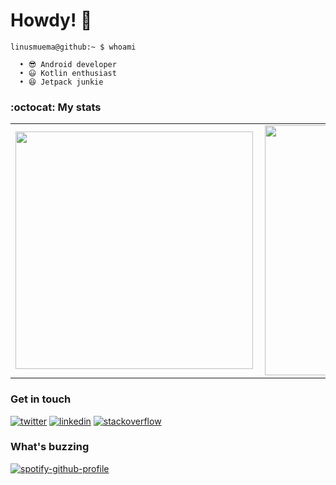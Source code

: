 # Howdy! 👋

```cli
linusmuema@github:~ $ whoami

  • 😎 Android developer
  • 😃 Kotlin enthusiast
  • 😆 Jetpack junkie
```

### :octocat: My stats
  <table>
  <tr>
      <td><img width="380px" align="left" src="https://github-readme-stats.vercel.app/api?username=linusmuema&show_icons=true"/></td>
      <td><img width="400px" align="left" src="https://github-readme-stats.vercel.app/api/top-langs/?username=linusmuema&hide=css&layout=compact"/></td>      
  </tr>   
</table>

### Get in touch
<p>
  <a href="https://twitter.com/linusmoose"><img src="https://img.icons8.com/color/50/000000/twitter-squared.png" alt="twitter"/></a>
  <a href="https://www.linkedin.com/in/linusmuema"><img src="https://img.icons8.com/color/50/000000/linkedin.png" alt="linkedin"/></a>
  <a href="https://stackoverflow.com/users/11125430/linus-muema"><img src="https://img.icons8.com/color/50/000000/stackoverflow.png" alt="stackoverflow"/></a>
<p>

### What's buzzing
[![spotify-github-profile](https://spotify-github-profile.vercel.app/api/view?uid=ndb9n6brj3k38lgw3ksxewx1p&cover_image=true&theme=novatorem&bar_color=53b14f&bar_color_cover=false)](https://spotify-github-profile.vercel.app/api/view?uid=ndb9n6brj3k38lgw3ksxewx1p&redirect=true)

